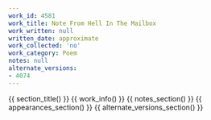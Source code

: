 ```yaml
---
work_id: 4581
work_title: Note From Hell In The Mailbox
work_written: null
written_date: approximate
work_collected: 'no'
work_category: Poem
notes: null
alternate_versions:
- 4074
---
```


{{ section_title() }}
{{ work_info() }}
{{ notes_section() }}
{{ appearances_section() }}
{{ alternate_versions_section() }}